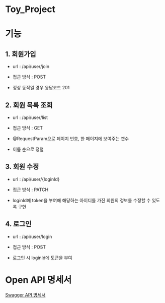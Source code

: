 # Toy_Project

# 기능

## 1. 회원가입

   - url : /api/user/join

   - 접근 방식 : POST

   - 정상 동작일 경우 응답코드 201

## 2. 회원 목록 조회

   - url : /api/user/list

   - 접근 방식 : GET

   - @RequestParam으로 페이지 번호, 한 페이지에 보여주는 갯수

   - 이름 순으로 정렬

## 3. 회원 수정

   - url : /api/user/{loginId}

   - 접근 방식 : PATCH

   - loginId에 token을 부여해 해당하는 아이디를 가진 회원의 정보를 수정할 수 있도록 구현

## 4. 로그인

   - url : /api/user/login

   - 접근 방식 : POST

   - 로그인 시 loginId에 토큰을 부여

# Open API 명세서

[Swagger API 명세서]([https://yunamom.tistory.com](http://localhost:8080/swagger-ui/index.html))


